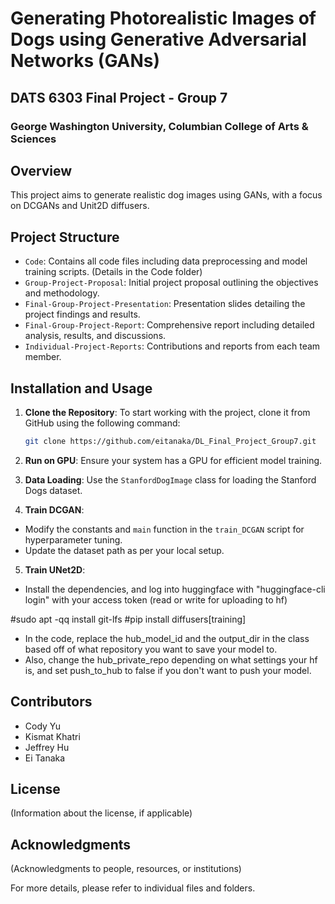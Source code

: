 # Generating Photorealistic Images of Dogs using Generative Adversarial Networks (GANs)
## DATS 6303 Final Project - Group 7
### George Washington University, Columbian College of Arts & Sciences

## Overview
This project aims to generate realistic dog images using GANs, with a focus on DCGANs and Unit2D diffusers.

## Project Structure
- `Code`: Contains all code files including data preprocessing and model training scripts. (Details in the Code folder)
- `Group-Project-Proposal`: Initial project proposal outlining the objectives and methodology.
- `Final-Group-Project-Presentation`: Presentation slides detailing the project findings and results.
- `Final-Group-Project-Report`: Comprehensive report including detailed analysis, results, and discussions.
- `Individual-Project-Reports`: Contributions and reports from each team member.

## Installation and Usage

1. **Clone the Repository**:
   To start working with the project, clone it from GitHub using the following command:
   ```bash
   git clone https://github.com/eitanaka/DL_Final_Project_Group7.git

2. **Run on GPU**:
Ensure your system has a GPU for efficient model training.

3. **Data Loading**:
Use the `StanfordDogImage` class for loading the Stanford Dogs dataset.

4. **Train DCGAN**:
- Modify the constants and `main` function in the `train_DCGAN` script for hyperparameter tuning.
- Update the dataset path as per your local setup.

5. **Train UNet2D**:

- Install the dependencies, and log into huggingface with "huggingface-cli login" with your access token (read or write for uploading to hf)

#sudo apt -qq install git-lfs
#pip install diffusers[training]

- In the code, replace the hub_model_id and the output_dir in the class based off of what repository you want to save your model to.
- Also, change the hub_private_repo depending on what settings your hf is, and set push_to_hub to false if you don't want to push your model.


## Contributors
- Cody Yu
- Kismat Khatri
- Jeffrey Hu
- Ei Tanaka

## License
(Information about the license, if applicable)

## Acknowledgments
(Acknowledgments to people, resources, or institutions)

For more details, please refer to individual files and folders.
